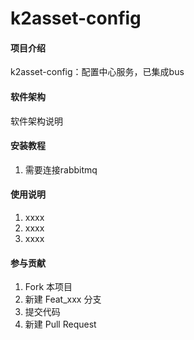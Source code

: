 # k2asset-config

#### 项目介绍
k2asset-config：配置中心服务，已集成bus

#### 软件架构
软件架构说明


#### 安装教程

1. 需要连接rabbitmq

#### 使用说明

1. xxxx
2. xxxx
3. xxxx

#### 参与贡献

1. Fork 本项目
2. 新建 Feat_xxx 分支
3. 提交代码
4. 新建 Pull Request
